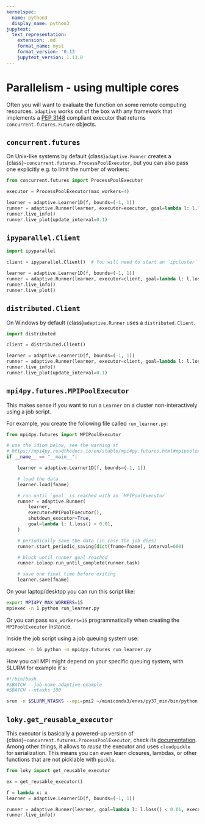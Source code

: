 ```yaml
---
kernelspec:
  name: python3
  display_name: python3
jupytext:
  text_representation:
    extension: .md
    format_name: myst
    format_version: '0.13'
    jupytext_version: 1.13.8
---
```

# Parallelism - using multiple cores

Often you will want to evaluate the function on some remote computing resources.
`adaptive` works out of the box with any framework that implements a [PEP 3148](https://www.python.org/dev/peps/pep-3148/) compliant executor that returns `concurrent.futures.Future` objects.

## `concurrent.futures`

On Unix-like systems by default {class}`adaptive.Runner` creates a {class}`~concurrent.futures.ProcessPoolExecutor`, but you can also pass one explicitly e.g. to limit the number of workers:

```python
from concurrent.futures import ProcessPoolExecutor

executor = ProcessPoolExecutor(max_workers=4)

learner = adaptive.Learner1D(f, bounds=(-1, 1))
runner = adaptive.Runner(learner, executor=executor, goal=lambda l: l.loss() < 0.05)
runner.live_info()
runner.live_plot(update_interval=0.1)
```

## `ipyparallel.Client`

```python
import ipyparallel

client = ipyparallel.Client()  # You will need to start an `ipcluster` to make this work

learner = adaptive.Learner1D(f, bounds=(-1, 1))
runner = adaptive.Runner(learner, executor=client, goal=lambda l: l.loss() < 0.01)
runner.live_info()
runner.live_plot()
```

## `distributed.Client`

On Windows by default {class}`adaptive.Runner` uses a `distributed.Client`.

```python
import distributed

client = distributed.Client()

learner = adaptive.Learner1D(f, bounds=(-1, 1))
runner = adaptive.Runner(learner, executor=client, goal=lambda l: l.loss() < 0.01)
runner.live_info()
runner.live_plot(update_interval=0.1)
```

## `mpi4py.futures.MPIPoolExecutor`

This makes sense if you want to run a `Learner` on a cluster non-interactively using a job script.

For example, you create the following file called `run_learner.py`:

```python
from mpi4py.futures import MPIPoolExecutor

# use the idiom below, see the warning at
# https://mpi4py.readthedocs.io/en/stable/mpi4py.futures.html#mpipoolexecutor
if __name__ == "__main__":

    learner = adaptive.Learner1D(f, bounds=(-1, 1))

    # load the data
    learner.load(fname)

    # run until `goal` is reached with an `MPIPoolExecutor`
    runner = adaptive.Runner(
        learner,
        executor=MPIPoolExecutor(),
        shutdown_executor=True,
        goal=lambda l: l.loss() < 0.01,
    )

    # periodically save the data (in case the job dies)
    runner.start_periodic_saving(dict(fname=fname), interval=600)

    # block until runner goal reached
    runner.ioloop.run_until_complete(runner.task)

    # save one final time before exiting
    learner.save(fname)
```

On your laptop/desktop you can run this script like:

```bash
export MPI4PY_MAX_WORKERS=15
mpiexec -n 1 python run_learner.py
```

Or you can pass `max_workers=15` programmatically when creating the `MPIPoolExecutor` instance.

Inside the job script using a job queuing system use:

```bash
mpiexec -n 16 python -m mpi4py.futures run_learner.py
```

How you call MPI might depend on your specific queuing system, with SLURM for example it's:

```bash
#!/bin/bash
#SBATCH --job-name adaptive-example
#SBATCH --ntasks 100

srun -n $SLURM_NTASKS --mpi=pmi2 ~/miniconda3/envs/py37_min/bin/python -m mpi4py.futures run_learner.py
```

## `loky.get_reusable_executor`

This executor is basically a powered-up version of {class}`~concurrent.futures.ProcessPoolExecutor`, check its [documentation](https://loky.readthedocs.io/).
Among other things, it allows to *reuse* the executor and uses `cloudpickle` for serialization.
This means you can even learn closures, lambdas, or other functions that are not picklable with `pickle`.

```python
from loky import get_reusable_executor

ex = get_reusable_executor()

f = lambda x: x
learner = adaptive.Learner1D(f, bounds=(-1, 1))

runner = adaptive.Runner(learner, goal=lambda l: l.loss() < 0.01, executor=ex)
runner.live_info()
```
